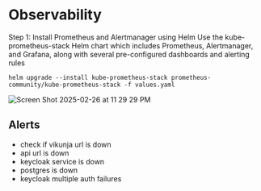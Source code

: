 # Observability

Step 1: Install Prometheus and Alertmanager using Helm
Use the kube-prometheus-stack Helm chart which includes Prometheus, Alertmanager, and Grafana, along with several pre-configured dashboards and alerting rules

```
helm upgrade --install kube-prometheus-stack prometheus-community/kube-prometheus-stack -f values.yaml
```

![Screen Shot 2025-02-26 at 11 29 29 PM](https://github.com/user-attachments/assets/b28e6bf1-010f-4f1b-b341-2858afebab48)


## Alerts

- check if vikunja url is down
- api url is down
- keycloak service is down
- postgres is down
- keycloak multiple auth failures

